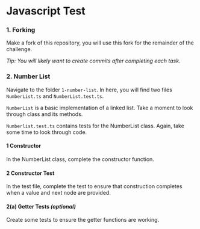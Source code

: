 # Javascript Test

### 1. Forking

Make a fork of this repository, you will use this fork for the remainder of the challenge.

_Tip: You will likely want to create commits after completing each task._

### 2. Number List

Navigate to the folder `1-number-list`. In here, you will find two files `NumberList.ts` and `NumberList.test.ts`.

`NumberList` is a basic implementation of a linked list. Take a moment to look through class and its methods.

`Numberlist.test.ts` contains tests for the NumberList class. Again, take some time to look through code.

#### 1 Constructor

In the NumberList class, complete the constructor function.

#### 2 Constructor Test

In the test file, complete the test to ensure that construction completes when a value and next node are provided.

#### 2(a) Getter Tests _(optional)_

Create some tests to ensure the getter functions are working.
